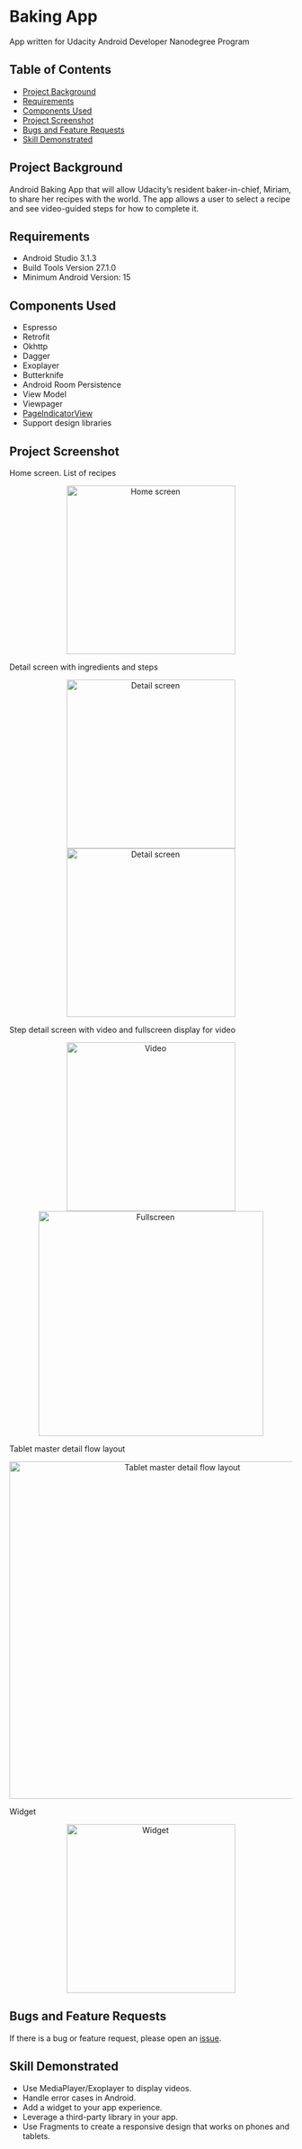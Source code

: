 # Baking App
App written for Udacity Android Developer Nanodegree Program

## Table of Contents
* [Project Background](#project-background)
* [Requirements](#requirements)
* [Components Used](#components-used)
* [Project Screenshot](#project-screenshot)
* [Bugs and Feature Requests](#bugs-and-feature-requests)
* [Skill Demonstrated](skill-demonstrated)

## Project Background
Android Baking App that will allow Udacity’s resident baker-in-chief, Miriam, to share her recipes with the world. The app allows a user to select a recipe and see video-guided steps for how to complete it.

## Requirements
- Android Studio 3.1.3
- Build Tools Version 27.1.0
- Minimum Android Version: 15

## Components Used
- Espresso
- Retrofit
- Okhttp
- Dagger
- Exoplayer
- Butterknife
- Android Room Persistence
- View Model
- Viewpager
- [PageIndicatorView](https://github.com/romandanylyk/PageIndicatorView)
- Support design libraries


## Project Screenshot
Home screen. List of recipes
<p align="center">
    <img src="screenshot/Main.png" alt="Home screen" width="300">
</p>

Detail screen with ingredients and steps
<p align="middle">
    <img src="screenshot/Detail1.png" alt="Detail screen" width="300" hspace="20">
    <img src="screenshot/Detail2.png" alt="Detail screen" width="300" hspace="20">
</p>

Step detail screen with video and fullscreen display for video
<p align="middle">
    <img src="screenshot/DetailStep.png" alt="Video" width="300" hspace="20">
    <img src="screenshot/Fullscreen.png" alt="Fullscreen" width="400" hspace="20">
</p>

Tablet master detail flow layout
<p align="center">
    <img src="screenshot/Tablet.png" alt="Tablet master detail flow layout" width="600">
</p>

Widget
<p align="center">
    <img src="screenshot/Widget.png" alt="Widget" width="300">
</p>

## Bugs and Feature Requests
If there is a bug or feature request, please open an [issue](https://github.com/eileenwong9305/BakingApp/pulls).

## Skill Demonstrated
- Use MediaPlayer/Exoplayer to display videos.
- Handle error cases in Android.
- Add a widget to your app experience.
- Leverage a third-party library in your app.
- Use Fragments to create a responsive design that works on phones and tablets.
